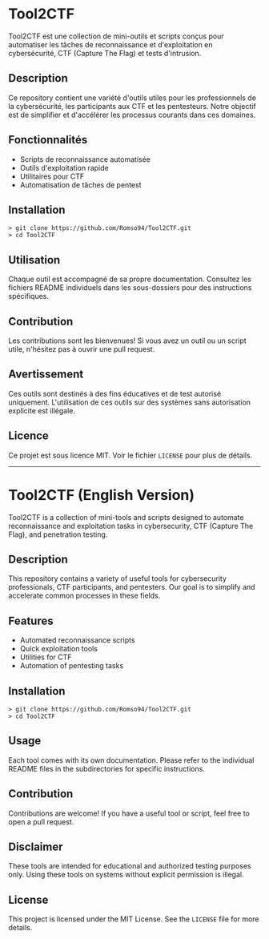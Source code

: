 # Tool2CTF

Tool2CTF est une collection de mini-outils et scripts conçus pour automatiser les tâches de reconnaissance et d'exploitation en cybersécurité, CTF (Capture The Flag) et tests d'intrusion.

## Description

Ce repository contient une variété d'outils utiles pour les professionnels de la cybersécurité, les participants aux CTF et les pentesteurs. Notre objectif est de simplifier et d'accélérer les processus courants dans ces domaines.

## Fonctionnalités

- Scripts de reconnaissance automatisée
- Outils d'exploitation rapide
- Utilitaires pour CTF
- Automatisation de tâches de pentest

## Installation

```
> git clone https://github.com/Romso94/Tool2CTF.git
> cd Tool2CTF
```

## Utilisation

Chaque outil est accompagné de sa propre documentation. Consultez les fichiers README individuels dans les sous-dossiers pour des instructions spécifiques.

## Contribution

Les contributions sont les bienvenues! Si vous avez un outil ou un script utile, n'hésitez pas à ouvrir une pull request.

## Avertissement

Ces outils sont destinés à des fins éducatives et de test autorisé uniquement. L'utilisation de ces outils sur des systèmes sans autorisation explicite est illégale.

## Licence

Ce projet est sous licence MIT. Voir le fichier `LICENSE` pour plus de détails.

---

# Tool2CTF (English Version)

Tool2CTF is a collection of mini-tools and scripts designed to automate reconnaissance and exploitation tasks in cybersecurity, CTF (Capture The Flag), and penetration testing.

## Description

This repository contains a variety of useful tools for cybersecurity professionals, CTF participants, and pentesters. Our goal is to simplify and accelerate common processes in these fields.

## Features

- Automated reconnaissance scripts
- Quick exploitation tools
- Utilities for CTF
- Automation of pentesting tasks

## Installation

```
> git clone https://github.com/Romso94/Tool2CTF.git
> cd Tool2CTF
```

## Usage

Each tool comes with its own documentation. Please refer to the individual README files in the subdirectories for specific instructions.

## Contribution

Contributions are welcome! If you have a useful tool or script, feel free to open a pull request.

## Disclaimer

These tools are intended for educational and authorized testing purposes only. Using these tools on systems without explicit permission is illegal.

## License

This project is licensed under the MIT License. See the `LICENSE` file for more details.